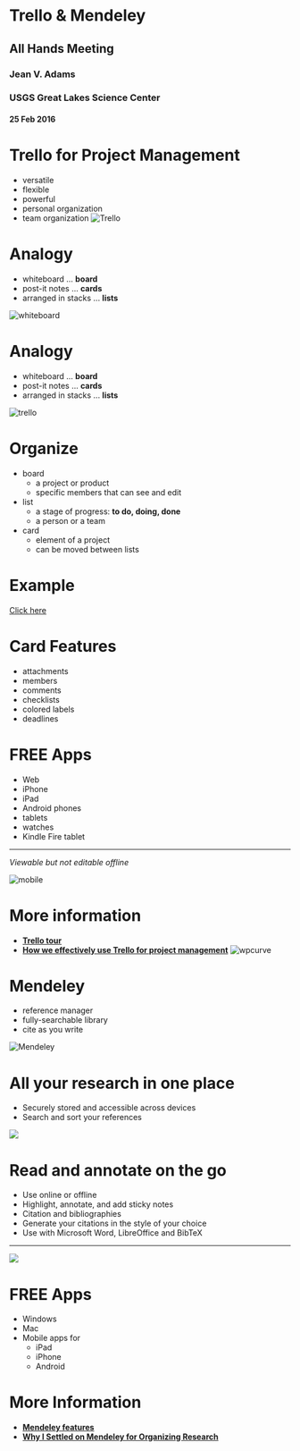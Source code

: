 Trello & Mendeley
========================================================
## All Hands Meeting
### Jean V. Adams
### USGS Great Lakes Science Center
#### 25 Feb 2016

Trello for Project Management
===
- versatile
- flexible
- powerful
- personal organization
- team organization
![Trello](https://lingohub.com/wp-content/uploads/2014/05/logo-blue-lg.png)

Analogy
===
- whiteboard ... **board**
- post-it notes ... **cards**
- arranged in stacks ... **lists**

![whiteboard](http://wpcurve.wpengine.netdna-cdn.com/wp-content/uploads/2015/01/Post-it-board1.png)

Analogy
===
- whiteboard ... **board**
- post-it notes ... **cards**
- arranged in stacks ... **lists**

![trello](https://d2k1ftgv7pobq7.cloudfront.net/meta/u/res/images/caab7e472de537723d48502e10854ac1/tour-board.jpg)

Organize
===
- board
    - a project or product
    - specific members that can see and edit
- list
    - a stage of progress: **to do, doing, done**
    - a person or a team
- card
    - element of a project
    - can be moved between lists

Example
===
[Click here](https://trello.com/b/vDOTUCvt/example)

Card Features
===
- attachments
- members
- comments
- checklists
- colored labels
- deadlines

FREE Apps
===
- Web
- iPhone
- iPad
- Android phones
- tablets
- watches
- Kindle Fire tablet

***
*Viewable but not editable offline*

![mobile](https://d2k1ftgv7pobq7.cloudfront.net/meta/u/res/images/b001cabdefbd6c7968ee9d1ad40124b0/home-devices.png)

More information
========================================================
- **[Trello tour](https://trello.com/tour)**
- **[How we effectively use Trello for project management](http://wpcurve.com/trello-for-project-management/)** ![wpcurve](http://wpcurve.wpengine.netdna-cdn.com/wp-content/themes/wpcurve/images/logo.png)



Mendeley
===
- reference manager
- fully-searchable library
- cite as you write

![Mendeley](http://s3.amazonaws.com/libapps/accounts/49814/images/citation_mendeley.png)

All your research in one place
===
- Securely stored and accessible across devices
- Search and sort your references

![](https://crunchbase-production-res.cloudinary.com/image/upload/c_limit,h_600,w_600/v1397203629/bddf52f73051e94b9ce98e1262db9daa.jpg)

Read and annotate on the go
===
- Use online or offline
- Highlight, annotate, and add sticky notes
- Citation and bibliographies
- Generate your citations in the style of your choice
- Use with Microsoft Word, LibreOffice and BibTeX

***

![](http://d3fildg3jlcvty.cloudfront.net/d25ea8e83c46bfdbf8eb0d27cb41176fa5300c9c/graphics/features/overview-read-annotate.png)


FREE Apps
===
- Windows
- Mac
- Mobile apps for
    - iPad
    - iPhone
    - Android

More Information
===
- **[Mendeley features](https://www.mendeley.com/features/)**
- **[Why I Settled on Mendeley for Organizing Research](http://at.blogs.wm.edu/why-i-settled-on-mendeley-for-organizing-research/)**

